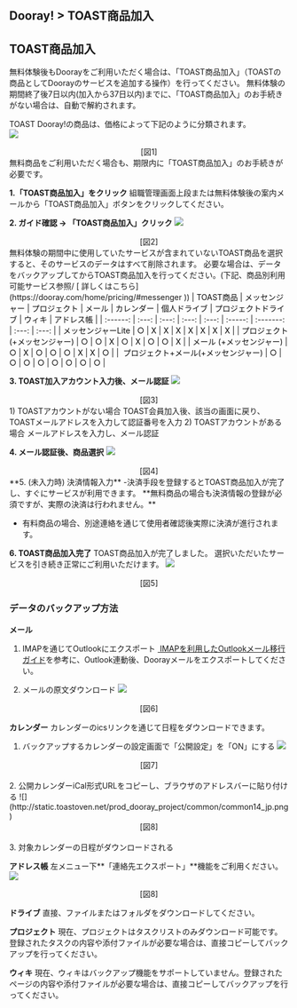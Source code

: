 
## Dooray! > TOAST商品加入

## TOAST商品加入
無料体験後もDoorayをご利用いただく場合は、「TOAST商品加入」（TOASTの商品としてDoorayのサービスを追加する操作）を行ってください。
無料体験の期間終了後7日以内(加入から37日以内)までに、「TOAST商品加入」のお手続きがない場合は、自動で解約されます。

TOAST Dooray!の商品は、価格によって下記のように分類されます。  
![](http://static.toastoven.net/prod_dooray_project/common/common07_jp.png)
<center>[図1]</center>
無料商品をご利用いただく場合も、期限内に「TOAST商品加入」のお手続きが必要です。

**1.「TOAST商品加入」をクリック**
組職管理画面上段または無料体験後の案内メールから「TOAST商品加入」ボタンをクリックしてください。

**2. ガイド確認 -> 「TOAST商品加入」クリック**
![](http://static.toastoven.net/prod_dooray_project/common/common08_jp.png)
<center>[図2]</center>
無料体験の期間中に使用していたサービスが含まれていないTOAST商品を選択すると、そのサービスのデータはすべて削除されます。
必要な場合は、データをバックアップしてからTOAST商品加入を行ってください。(下記、商品別利用可能サービス参照/ [ 詳しくはこちら](https://dooray.com/home/pricing/#messenger ))
| <span style="color:black"><span style="color:#0c0c0c"><span style="color:#0c0c0c">TOAST商品</span></span></span> | <span style="color:#0c0c0c">メッセンジャー</span> | <span style="color:#0c0c0c">プロジェクト</span> | <span style="color:#0c0c0c">メール</span> | <span style="color:#0c0c0c">カレンダー</span> | <span style="color:#0c0c0c">個人ドライブ</span> | <span style="color:#0c0c0c">プロジェクトドライブ</span> | <span style="color:#0c0c0c">ウィキ</span> | <span style="color:#0c0c0c">アドレス帳</span> |
| :------: | :---: | :---: | :---: | :---: | :-----: | :-------: | :---: | :---: |
| <span style="color:#0c0c0c">メッセンジャーLite</span> | <span style="color:black">○</span><span style="color:#0c0c0c"></span> | <span style="color:black">X</span><span style="color:#0c0c0c"></span> | <span style="color:black">X</span><span style="color:#0c0c0c"></span> | <span style="color:black">X</span><span style="color:#0c0c0c"></span> | <span style="color:black">X</span><span style="color:#0c0c0c"></span> | <span style="color:black">X</span><span style="color:#0c0c0c"></span> | <span style="color:black">X</span><span style="color:#0c0c0c"></span> | <span style="color:black">X</span><span style="color:#0c0c0c"></span> |
| <span style="color:black"><span style="color:#0c0c0c"><span style="color:#0c0c0c">プロジェクト</span><span lang="EN-US"><span style="color:#0c0c0c">(+</span></span><span style="color:#0c0c0c">メッセンジャー</span><span lang="EN-US"><span style="color:#0c0c0c">)</span></span></span></span> | <span style="color:black">○</span><span style="color:#0c0c0c"></span> | <span style="color:black">○</span><span style="color:#0c0c0c"></span> | <span style="color:black">X</span><span style="color:#0c0c0c"></span> | <span style="color:black">○</span><span style="color:#0c0c0c"></span> | <span style="color:black">X</span><span style="color:#0c0c0c"></span> | <span style="color:black">○</span><span style="color:#0c0c0c"></span> | <span style="color:black">○</span><span style="color:#0c0c0c"></span> | <span style="color:black">X</span><span style="color:#0c0c0c"></span> |
| <span style="color:black"><span style="color:#0c0c0c"><span style="color:#0c0c0c">メール</span><span lang="EN-US"><span style="color:#0c0c0c">&nbsp;(+</span></span><span style="color:#0c0c0c">メッセンジャー</span><span lang="EN-US"><span style="color:#0c0c0c">)</span></span></span></span> | <span style="color:black">○</span><span style="color:#0c0c0c"></span> | <span style="color:black">X</span><span style="color:#0c0c0c"></span> | <span style="color:black">○</span><span style="color:#0c0c0c"></span> | <span style="color:black">○</span><span style="color:#0c0c0c"></span> | <span style="color:black">○</span><span style="color:#0c0c0c"></span> | <span style="color:black">X</span><span style="color:#0c0c0c"></span> | <span style="color:black">X</span><span style="color:#0c0c0c"></span> | <span style="color:black">○</span><span style="color:#0c0c0c"></span> |
| <span style="color:#0c0c0c"> </span><span style="color:black"><span style="color:#0c0c0c"><span style="color:#0c0c0c">プロジェクト</span><span lang="EN-US"><span style="color:#0c0c0c">+</span></span><span style="color:#0c0c0c">メール</span><span lang="EN-US"><span style="color:#0c0c0c">(+</span></span><span style="color:#0c0c0c">メッセンジャー</span><span lang="EN-US"><span style="color:#0c0c0c">)</span></span></span></span> | <span style="color:black">○</span><span style="color:#0c0c0c"></span> | <span style="color:black">○</span><span style="color:#0c0c0c"></span> | <span style="color:black">○</span><span style="color:#0c0c0c"></span> | <span style="color:black">○</span><span style="color:#0c0c0c"></span> | <span style="color:black">○</span><span style="color:#0c0c0c"></span> | <span style="color:black">○</span><span style="color:#0c0c0c"></span> | <span style="color:black">○</span><span style="color:#0c0c0c"></span> | <span style="color:black">○</span><span style="color:#0c0c0c"></span> |


**3. TOAST加入アカウント入力後、メール認証**
![](http://static.toastoven.net/prod_dooray_project/common/common09_jp.png)
<center>[図3]</center>
   1) TOASTアカウントがない場合
   TOAST会員加入後、該当の画面に戻り、TOASTメールアドレスを入力して認証番号を入力 
   2)	TOASTアカウントがある場合
   メールアドレスを入力し、メール認証

**4. メール認証後、商品選択**
![](http://static.toastoven.net/prod_dooray_project/common/common10_jp.png)
<center>[図4]</center>
**5. (未入力時) 決済情報入力**
-決済手段を登録するとTOAST商品加入が完了し、すぐにサービスが利用できます。 
**無料商品の場合も決済情報の登録が必須ですが、実際の決済は行われません。** 

- 有料商品の場合、別途連絡を通じて使用者確認後実際に決済が進行されます。

**6. TOAST商品加入完了**
TOAST商品加入が完了しました。
選択いただいたサービスを引き続き正常にご利用いただけます。
![](http://static.toastoven.net/prod_dooray_project/common/common11_jp.png)
<center>[図5]</center>

### データのバックアップ方法

**メール**
1) IMAPを通じてOutlookにエクスポート
[ IMAPを利用したOutlookメール移行ガイド](https://docs.toast.com/ko/Dooray/Mail/ko/service-guide/#imap-outlook )を参考に、Outlook連動後、Doorayメールをエクスポートしてください。

2) メールの原文ダウンロード
![](http://static.toastoven.net/prod_dooray_project/common/common12_jp.png)
<center>[図6]</center>

**カレンダー**
カレンダーのicsリンクを通じて日程をダウンロードできます。
1. バックアップするカレンダーの設定画面で「公開設定」を「ON」にする
![](http://static.toastoven.net/prod_dooray_project/common/common13_jp.png)
<center>[図7]</center>
<br> 
2. 公開カレンダーiCal形式URLをコピーし、ブラウザのアドレスバーに貼り付ける
![](http://static.toastoven.net/prod_dooray_project/common/common14_jp.png)
<center>[図8]</center>
<br> 
3.	対象カレンダーの日程がダウンロードされる

**アドレス帳**
左メニュー下**「連絡先エクスポート」**機能をご利用ください。
![](http://static.toastoven.net/prod_dooray_project/common/common15_jp.png)
<center>[図8]</center>

**ドライブ**
直接、ファイルまたはフォルダをダウンロードしてください。

**プロジェクト**
現在、プロジェクトはタスクリストのみダウンロード可能です。登録されたタスクの内容や添付ファイルが必要な場合は、直接コピーしてバックアップを行ってください。

**ウィキ**
現在、ウィキはバックアップ機能をサポートしていません。登録されたページの内容や添付ファイルが必要な場合は、直接コピーしてバックアップを行ってください。

